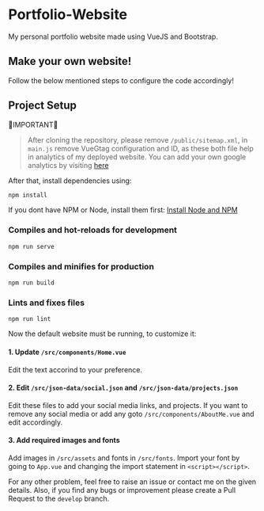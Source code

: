 # Portfolio-Website

My personal portfolio website made using VueJS and Bootstrap.

## Make your own website!

Follow the below mentioned steps to configure the code accordingly!

## Project Setup
🔴IMPORTANT🔴
> After cloning the repository, please remove ```/public/sitemap.xml```, in ```main.js``` remove VueGtag configuration and ID, as these both file help in analytics of my deployed website. You can add your own google analytics by visiting [here](https://analytics.google.com/)

After that, install dependencies using:
```
npm install
```

If you dont have NPM or Node, install them first:
[Install Node and NPM](https://nodejs.org/en/download/package-manager/)

### Compiles and hot-reloads for development

```
npm run serve
```

### Compiles and minifies for production

```
npm run build
```

### Lints and fixes files

```
npm run lint
```

Now the default website must be running, to customize it:

#### 1. Update `/src/components/Home.vue`

Edit the text accorind to your preference.

#### 2. Edit `/src/json-data/social.json` and `/src/json-data/projects.json`

Edit these files to add your social media links, and projects. If you want to remove any social media or add any goto `/src/components/AboutMe.vue` and edit accordingly.

#### 3. Add required images and fonts

Add images in `/src/assets` and fonts in `/src/fonts`. Import your font by going to `App.vue` and changing the import statement in `<script></script>`.

For any other problem, feel free to raise an issue or contact me on the given details. Also, if you find any bugs or improvement please create a Pull Request to the `develop` branch.
